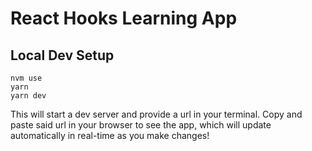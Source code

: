 # React Hooks Learning App

## Local Dev Setup
```
nvm use
yarn
yarn dev
```
This will start a dev server and provide a url in your terminal.
Copy and paste said url in your browser to see the app, which will update automatically in real-time as you make changes!
